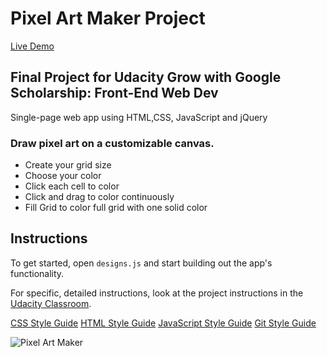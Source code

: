 # Pixel Art Maker Project

[Live Demo](https://mccleary.github.io/Pixel-Art-Maker/)

## Final Project for Udacity Grow with Google Scholarship: Front-End Web Dev

Single-page web app using HTML,CSS, JavaScript and jQuery

### Draw pixel art on a customizable canvas.
* Create your grid size
* Choose your color
* Click each cell to color
* Click and drag to color continuously
* Fill Grid to color full grid with one solid color


## Instructions

To get started, open `designs.js` and start building out the app's functionality.

For specific, detailed instructions, look at the project instructions in the [Udacity Classroom](https://classroom.udacity.com/me).

[CSS Style Guide](http://udacity.github.io/frontend-nanodegree-styleguide/css.html)
[HTML Style Guide](http://udacity.github.io/frontend-nanodegree-styleguide/index.html)
[JavaScript Style Guide](http://udacity.github.io/frontend-nanodegree-styleguide/javascript.html)
[Git Style Guide](https://udacity.github.io/git-styleguide/)



![Pixel Art Maker](/images/PixelArtMaker.png)
